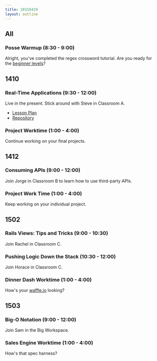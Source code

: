 ```yaml
---
title: 20150429
layout: outline
---
```


## All

### Posse Warmup (8:30 - 9:00)

Alright, you've completed the regex crossword tutorial. Are you ready for the [beginner levels](http://regexcrossword.com/challenges/beginner/puzzles/1)? 

## 1410

### Real-Time Applications (9:30 - 12:00)

Live in the present. Stick around with Steve in Classroom A.

* [Lesson Plan](https://github.com/turingschool/lesson_plans/blob/master/ruby_04-apis_and_scalability/real_time_applications_with_node.markdown)
* [Repository](https://github.com/turingschool-examples/right-now)

### Project Worktime (1:00 - 4:00)

Continue working on your final projects. 

## 1412

### Consuming APIs (9:00 - 12:00)

Join Jorge in Classroom B to learn how to use third-party APIs. 

### Project Work Time (1:00 - 4:00)

Keep working on your individual project. 

## 1502

### Rails Views: Tips and Tricks (9:00 - 10:30)

Join Rachel in Classroom C.

### Pushing Logic Down the Stack (10:30 - 12:00)

Join Horace in Classroom C.

### Dinner Dash Worktime (1:00 - 4:00)

How's your [waffle.io](http://waffle.io) looking? 

## 1503

### Big-O Notation (9:00 - 12:00)

Join Sam in the Big Workspace.

### Sales Engine Worktime (1:00 - 4:00)

How's that spec harness? 
